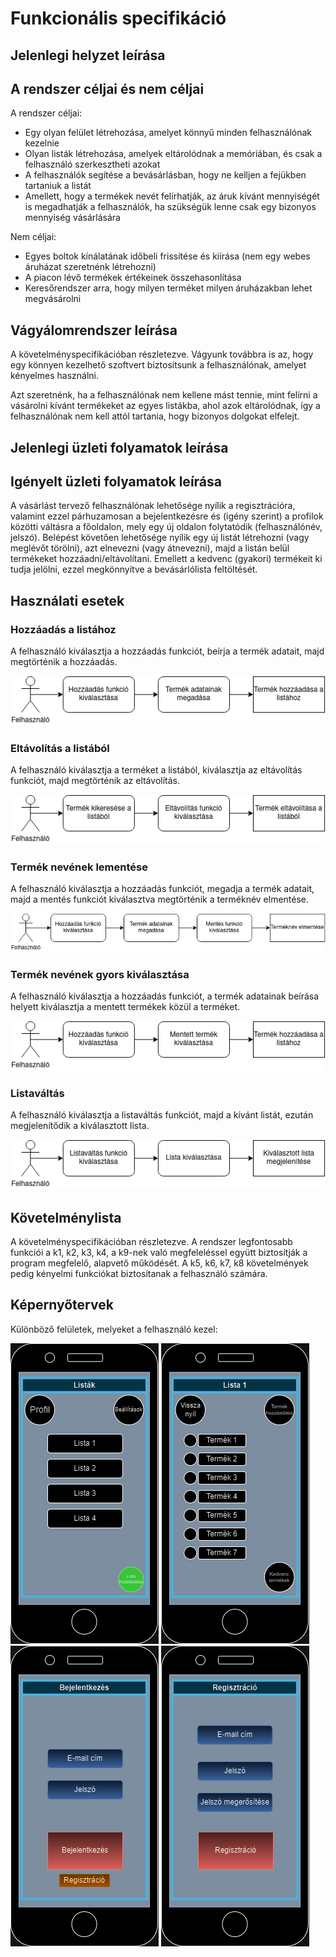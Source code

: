# Funkcionális specifikáció

## Jelenlegi helyzet leírása

## A rendszer céljai és nem céljai

A rendszer céljai:
- Egy olyan felület létrehozása, amelyet könnyű minden felhasználónak kezelnie
- Olyan listák létrehozása, amelyek eltárolódnak a memóriában, és csak a felhasználó szerkesztheti azokat
- A felhasználók segítése a bevásárlásban, hogy ne kelljen a fejükben tartaniuk a listát
- Amellett, hogy a termékek nevét felírhatják, az áruk kívánt mennyiségét is megadhatják a felhasználók, ha szükségük lenne csak egy bizonyos mennyiség vásárlására

Nem céljai:
- Egyes boltok kínálatának időbeli frissítése és kiírása (nem egy webes áruházat szeretnénk létrehozni)
- A piacon lévő termékek értékeinek összehasonlítása
- Keresőrendszer arra, hogy milyen terméket milyen áruházakban lehet megvásárolni

## Vágyálomrendszer leírása

A követelményspecifikációban részletezve. Vágyunk továbbra is az, hogy egy könnyen kezelhető szoftvert biztosítsunk a felhasználónak, amelyet kényelmes használni.

Azt szeretnénk, ha a felhasználónak nem kellene mást tennie, mint felírni a vásárolni kívánt termékeket az egyes listákba, ahol azok eltárolódnak, így a felhasználónak nem kell attól tartania, hogy bizonyos dolgokat elfelejt.

## Jelenlegi üzleti folyamatok leírása

## Igényelt üzleti folyamatok leírása

A vásárlást tervező felhasználónak lehetősége nyílik a regisztrációra, valamint ezzel párhuzamosan a
bejelentkezésre és (igény szerint) a profilok közötti váltásra a főoldalon, mely egy új oldalon folytatódik
(felhasználónév, jelszó). Belépést követően lehetősége nyílik egy új listát létrehozni (vagy meglévőt törölni),
azt elnevezni (vagy átnevezni), majd a listán belül termékeket hozzáadni/eltávolítani.
Emellett a kedvenc (gyakori) termékeit ki tudja jelölni, ezzel megkönnyítve a bevásárlólista feltöltését.

## Használati esetek

### Hozzáadás a listához

A felhasználó kiválasztja a hozzáadás funkciót, beírja a termék adatait, majd megtörténik a hozzáadás.

![Hozzáadás](UML/hasznalati_esetek/hozzaad.png)

### Eltávolítás a listából

A felhasználó kiválasztja a terméket a listából, kiválasztja az eltávolítás funkciót, majd megtörténik az eltávolítás.

![Eltávolítás](UML/hasznalati_esetek/eltavolitas.png)

### Termék nevének lementése

A felhasználó kiválasztja a hozzáadás funkciót, megadja a termék adatait, majd a mentés funkciót kiválasztva megtörténik a terméknév elmentése.

![Mentés](UML/hasznalati_esetek/mentes.png)

### Termék nevének gyors kiválasztása

A felhasználó kiválasztja a hozzáadás funkciót, a termék adatainak beírása helyett kiválasztja a mentett termékek közül a terméket.

![Gyors kiválasztás](UML/hasznalati_esetek/gyorskivalasztas.png)

### Listaváltás

A felhasználó kiválasztja a listaváltás funkciót, majd a kívánt listát, ezután megjelenítődik a kiválasztott lista.

![Listaváltás](UML/hasznalati_esetek/listavaltas.png)

## Követelménylista

A követelményspecifikációban részletezve. A rendszer legfontosabb funkciói a k1, k2, k3, k4, a k9-nek való megfeleléssel együtt biztosítják a program megfelelő, alapvető működését. A k5, k6, k7, k8 követelmények pedig kényelmi funkciókat biztosítanak a felhasználó számára.

## Képernyőtervek

Különböző felületek, melyeket a felhasználó kezel:

![Mentés](UML/kepernyotervek/listak.drawio.png)
![Mentés](UML/kepernyotervek/lista1.drawio.png)
![Mentés](UML/kepernyotervek/regisztracio.drawio.png)
![Mentés](UML/kepernyotervek/regisztralas.drawio.png)